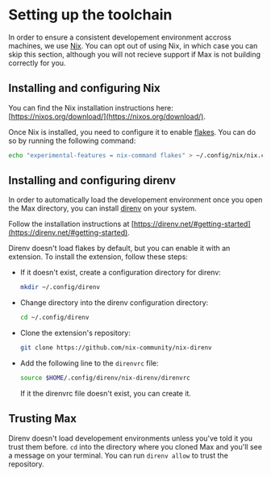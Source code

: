 # Setting up the toolchain

In order to ensure a consistent developement environment accross machines, we
use [Nix](https://nixos.org/). You can opt out of using Nix, in which case you
can skip this section, although you will not recieve support if Max is not
building correctly for you.

## Installing and configuring Nix
You can find the Nix installation instructions here: [https://nixos.org/download/](https://nixos.org/download/).

Once Nix is installed, you need to configure it to enable [flakes](https://nixos.wiki/wiki/flakes).
You can do so by running the following command:

```bash
echo "experimental-features = nix-command flakes" > ~/.config/nix/nix.conf
```

## Installing and configuring direnv
In order to automatically load the developement environment once you open the
Max directory, you can install [direnv](https://direnv.net/) on your system.

Follow the installation instructions at [https://direnv.net/#getting-started](https://direnv.net/#getting-started).

Direnv doesn't load flakes by default, but you can enable it with an extension.
To install the extension, follow these steps:
 - If it doesn't exist, create a configuration directory for direnv:
   ```bash
   mkdir ~/.config/direnv
   ```

 - Change directory into the direnv configuration directory:
   ```bash
   cd ~/.config/direnv
   ```

 - Clone the extension's repository:
   ```bash
   git clone https://github.com/nix-community/nix-direnv
   ```

 - Add the following line to the `direnvrc` file:
    ```bash
    source $HOME/.config/direnv/nix-direnv/direnvrc
    ```

    If it the direnvrc file doesn't exist, you can create it.

## Trusting Max
Direnv doesn't load developement environments unless you've told it you trust
them before. `cd` into the directory where you cloned Max and you'll see a
message on your terminal. You can run `direnv allow` to trust the repository.
